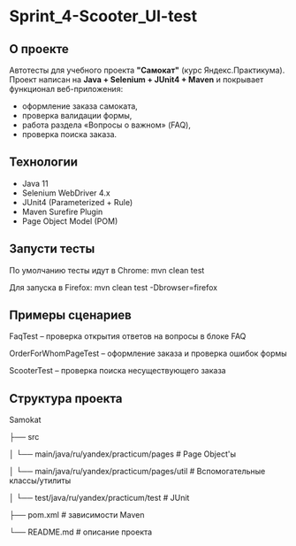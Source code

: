 # Sprint_4-Scooter_UI-test

## О проекте
Автотесты для учебного проекта **"Самокат"** (курс Яндекс.Практикума).  
Проект написан на **Java + Selenium + JUnit4 + Maven** и покрывает функционал веб-приложения:
- оформление заказа самоката,
- проверка валидации формы,
- работа раздела «Вопросы о важном» (FAQ),
- проверка поиска заказа.

## Технологии
- Java 11
- Selenium WebDriver 4.x
- JUnit4 (Parameterized + Rule)
- Maven Surefire Plugin
- Page Object Model (POM)

## Запусти тесты
По умолчанию тесты идут в Chrome: mvn clean test

Для запуска в Firefox: mvn clean test -Dbrowser=firefox

## Примеры сценариев
FaqTest – проверка открытия ответов на вопросы в блоке FAQ

OrderForWhomPageTest – оформление заказа и проверка ошибок формы

ScooterTest – проверка поиска несуществующего заказа

## Структура проекта
Samokat

├── src

│   └── main/java/ru/yandex/practicum/pages     # Page Object'ы

│   └── main/java/ru/yandex/practicum/pages/util      # Вспомогательные классы/утилиты

│   └── test/java/ru/yandex/practicum/test      # JUnit

├── pom.xml                                     # зависимости Maven

└── README.md                                   # описание проекта

